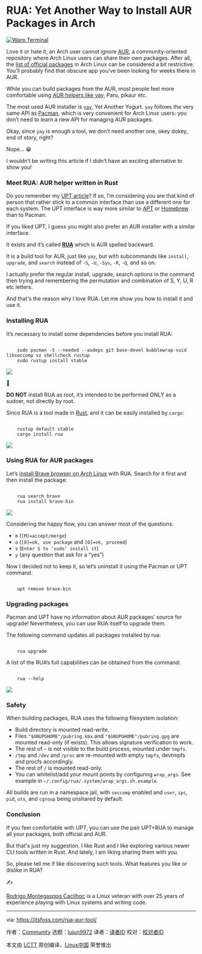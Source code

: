 [#]: subject: "RUA: Yet Another Way to Install AUR Packages in Arch"
[#]: via: "https://itsfoss.com/rua-aur-tool/"
[#]: author: "Community https://itsfoss.com/author/community/"
[#]: collector: "lujun9972/lctt-scripts-1705972010"
[#]: translator: " "
[#]: reviewer: " "
[#]: publisher: " "
[#]: url: " "

RUA: Yet Another Way to Install AUR Packages in Arch
======

[![Warp Terminal][1]][2]

Love it or hate it, an Arch user cannot ignore [AUR][3], a community-oriented repository where Arch Linux users can share their own packages. After all, the [list of official packages][4] in Arch Linux can be considered a bit restrictive. You’ll probably find that obscure app you’ve been looking for weeks there in AUR.

While you can build packages from the AUR, most people feel more comfortable using [AUR helpers like yay][5], Paru, pikaur etc.

The most used AUR installer is [`yay`][6], Yet Another Yogurt. `yay` follows the very same API as [Pacman][7], which is very convenient for Arch Linux users: you don’t need to learn a new API for managing AUR packages.

Okay, since `yay` is enough a tool, we don’t need another one, okey dokey, end of story, right?

Nope… 😁

I wouldn’t be writing this article if I didn’t have an exciting alternative to show you!

### Meet RUA: AUR helper written in Rust

Do you remember my [UPT article][8]? If so, I’m considering you are that kind of person that rather stick to a common interface than use a different one for each system. The UPT interface is way more similar to [APT][9] or [Homebrew][10] than to Pacman.

If you liked UPT, I guess you might also prefer an AUR installer with a similar interface.

It exists and it’s called [**RUA**][11] which is AUR spelled backward.

It is a build tool for AUR, just like `yay`, but with subcommands like `install`, `upgrade`, and `search` instead of `-S`, `-U`, `-Syu`, `-R`, `-Q`, and so on.

I actually prefer the regular install, upgrade, search options in the command then trying and remembering the permutation and combination of S, Y, U, R etc letters.

And that's the reason why I love RUA. Let me show you how to install it and use it.

### Installing RUA

It’s necessary to install some dependencies before you install RUA:

```

    sudo pacman -S --needed --asdeps git base-devel bubblewrap-suid libseccomp xz shellcheck rustup
    sudo rustup install stable

```

![][12]

🚧

****DO NOT**** install RUA as root, it’s intended to be performed ONLY as a sudoer, not directly by root.

Since RUA is a tool made in [Rust][13], and it can be easily installed by `cargo`:

```

    rustup default stable
    cargo install rua

```

![][14]

### Using RUA for AUR packages

Let’s [install Brave browser on Arch Linux][15] with RUA. Search for it first and then install the package:

```

    rua search brave
    rua install brave-bin

```

![][16]

Considering the happy flow, you can answer most of the questions:

  * `m` (`[M]=accept/merge`)
  * `o` (`[O]=ok, use package` and `[O]=ok, proceed`)
  * `s` (`Enter S to ‘sudo’ install it`)
  * `y` (any question that ask for a “yes”)



Now I decided not to keep it, so let’s uninstall it using the Pacman or UPT command.

```

    upt remove brave-bin

```

### Upgrading packages

Pacman and UPT have no information about AUR packages’ source for upgrade! Nevertheless, you can use RUA itself to upgrade them.

The following command updates all packages installed by rua:

```

    rua upgrade

```

A list of the RUA’s full capabilities can be obtained from the command:

```

    rua --help

```

![][17]

### Safety

When building packages, RUA uses the following filesystem isolation:

  * Build directory is mounted read-write.
  * Files `"$GNUPGHOME"/pubring.kbx` and `"$GNUPGHOME"/pubring.gpg` are mounted read-only (if exists). This allows signature verification to work.
  * The rest of `~` is not visible to the build process, mounted under `tmpfs`.
  * `/tmp` and `/dev` and `/proc` are re-mounted with empty `tmpfs`, devtmpfs and procfs accordingly.
  * The rest of `/` is mounted read-only.
  * You can whitelist/add your mount points by configuring `wrap_args`. See example in `~/.config/rua/.system/wrap_args.sh.example`.



All builds are run in a namespace jail, with `seccomp` enabled and `user`, `ipc`, `pid`, `uts`, and `cgroup` being unshared by default.

### Conclusion

If you feel comfortable with UPT, you can use the pair UPT+RUA to manage all your packages, both official and AUR.

But that's just my suggestion. I like Rust and I like exploring various newer CLI tools written in Rust. And lately, I am liking sharing them with you.

So, please tell me if like discovering such tools. What features you like or dislike in RUA?

✍️

[Rodrigo Montegasppα Cacilhας][18] is a Linux veteran with over 25 years of experience playing with Linux systems and writing code.

--------------------------------------------------------------------------------

via: https://itsfoss.com/rua-aur-tool/

作者：[Community][a]
选题：[lujun9972][b]
译者：[译者ID](https://github.com/译者ID)
校对：[校对者ID](https://github.com/校对者ID)

本文由 [LCTT](https://github.com/LCTT/TranslateProject) 原创编译，[Linux中国](https://linux.cn/) 荣誉推出

[a]: https://itsfoss.com/author/community/
[b]: https://github.com/lujun9972
[1]: https://itsfoss.com/assets/images/warp-terminal.webp
[2]: https://www.warp.dev?utm_source=its_foss&utm_medium=display&utm_campaign=linux_launch
[3]: https://itsfoss.com/aur-arch-linux/
[4]: https://archlinux.org/packages/
[5]: https://itsfoss.com/best-aur-helpers/
[6]: https://github.com/Jguer/yay
[7]: https://archlinux.org/pacman/
[8]: https://itsfoss.com/upt/
[9]: https://wiki.debian.org/Apt
[10]: https://brew.sh/
[11]: https://crates.io/crates/rua
[12]: https://itsfoss.com/content/images/2024/03/pre.svg
[13]: https://www.rust-lang.org/
[14]: https://itsfoss.com/content/images/2024/03/cargo.svg
[15]: https://itsfoss.com/install-brave-arch-linux/
[16]: https://itsfoss.com/content/images/2024/03/brave.svg
[17]: https://itsfoss.com/content/images/2024/03/help.svg
[18]: https://github.com/cacilhas
